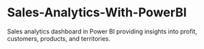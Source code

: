 # Sales-Analytics-With-PowerBI
Sales analytics dashboard in Power BI providing insights into profit, customers, products, and territories.
